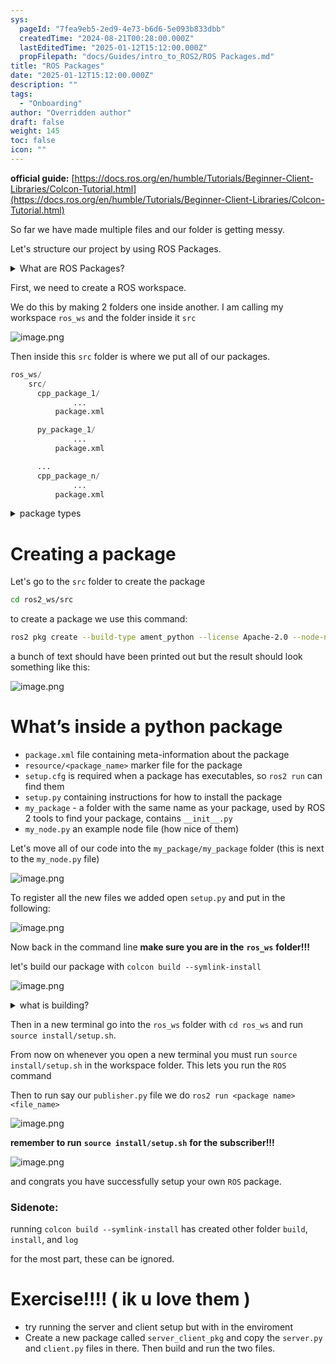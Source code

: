 ```yaml
---
sys:
  pageId: "7fea9eb5-2ed9-4e73-b6d6-5e093b833dbb"
  createdTime: "2024-08-21T00:28:00.000Z"
  lastEditedTime: "2025-01-12T15:12:00.000Z"
  propFilepath: "docs/Guides/intro_to_ROS2/ROS Packages.md"
title: "ROS Packages"
date: "2025-01-12T15:12:00.000Z"
description: ""
tags:
  - "Onboarding"
author: "Overridden author"
draft: false
weight: 145
toc: false
icon: ""
---
```


**official guide:** [https://docs.ros.org/en/humble/Tutorials/Beginner-Client-Libraries/Colcon-Tutorial.html](https://docs.ros.org/en/humble/Tutorials/Beginner-Client-Libraries/Colcon-Tutorial.html)

So far we have made multiple files and our folder is getting messy.

Let's structure our project by using ROS Packages.

<details>

<summary>What are ROS Packages?</summary>

ROS Packages are, as the name implies, packages of code that are highly sharable between ROS developers.

They consist of a folder, `package.xml` file, and source code

```python
      cpp_package_1/
		      ... imagine much code files here ..
          package.xml
```

</details>

First, we need to create a ROS workspace.

We do this by making 2 folders one inside another. I am calling my workspace `ros_ws` and the folder inside it `src`

![image.png](https://prod-files-secure.s3.us-west-2.amazonaws.com/d518164a-d88e-44d1-a4ee-3adb3bd8bce0/70706947-fd18-4537-a67b-e12946812d31/image.png?X-Amz-Algorithm=AWS4-HMAC-SHA256&X-Amz-Content-Sha256=UNSIGNED-PAYLOAD&X-Amz-Credential=ASIAZI2LB46656YCSGRS%2F20250425%2Fus-west-2%2Fs3%2Faws4_request&X-Amz-Date=20250425T070908Z&X-Amz-Expires=3600&X-Amz-Security-Token=IQoJb3JpZ2luX2VjEI%2F%2F%2F%2F%2F%2F%2F%2F%2F%2F%2FwEaCXVzLXdlc3QtMiJIMEYCIQCJemxia6AypfaPlFCz7vVUfu6MulBH%2FsV9SYB%2F0fythwIhAPFpGpCLO4r1IyD48uNqVdMfAt84vXmjq9qSFfI6eqDRKv8DCCgQABoMNjM3NDIzMTgzODA1IgwAnQMq9Em8%2B5USWnsq3AMIsgG1HM0Oo8qbpkT4pDRpMBl69Tqij6ZxLhdEnEZJo4X0IcFdMH8Z5dPIYP1G4D8MS0MAEp9DldImBzHbQchIQR%2B0dqW%2Bh%2FX%2BM7QTFUkLptnnU%2BwSgXy7O91kanrZUXZEpR0VR%2FKGNvssbQ2KSsOYA34E3WdPLwj7S8PYrlR7LgA3qVR3b55CTS8n%2Fl5z3IKJUo3vbPl%2B1r%2Fsp4kXmgmAZETdGajCSG4idGpyl5Tn6ZPUmuNfmFFdhQXYQPwcUv9iy%2BrhEtT5QnBy26W4tdBzTTFWmQHZDxfhScRMZe8D3LZ4Fm34AzkFhyZ3iZAiTTMsWiPeeXwFb%2B205UQUuk%2Bk6dWnoqxuJAzMOeXIGLnFx%2F7ha6JxCgYoLkZ0tbbg7wDpYFtF1vhp5NwAH1rr24o4rW93hzWoWDhSxgOcuAi4qRq1z0NIZSU2OCBgyCTZie%2Fpaxw9YYBVsLr6tAjG6ceKE5ncfio%2FZLuzS00DWas3MDdZdqyEXfUkiDla0DztnBehuJHDEeGfJKJjic9XsRI1A7bdHOzPdBg0Id35TUJWZFszHDxMwUzk6krgLfyb%2Biu0zqaxz94nzyWdqldaBeg3wMWOQqXwcxNMFoTYIMgTninOAklgfkKUCetotjCz5qzABjqkAQ7SuhxVekzXqfxE4Jdj5L0Z4Iqq9WArseH4ouio1ERHFl%2FWkOinsJaNZNQbeHB7gULkjjgdDsW%2BpMf7BlH6xaNJF5sTx%2FMmDSZTuVgb%2BoOiSVzOQi9BQI%2FeI5Fr7yRxQiseWyneSSmiFsqC2sc27J%2Fr820SYl9IYMhHa0RDWDXmyC8gPggqgcEI7XgZuOCsS3p39cuxG9BoMlk0JD2U%2FCBfBrgu&X-Amz-Signature=910e703a62064d765bcb63f7a2a0c12d21a537569582ad2c88faedc658f34323&X-Amz-SignedHeaders=host&x-id=GetObject)

Then inside this `src` folder is where we put all of our packages.

```python
ros_ws/
    src/
      cpp_package_1/
		      ...
          package.xml

      py_package_1/
		      ...
          package.xml

      ...
      cpp_package_n/
		      ...
          package.xml

```

<details>

<summary>package types</summary>

packages can be either `C++` or python.

the intern file structure is different for each but for this guide we will stick to creating python packages

</details>

# Creating a package

Let's go to the `src` folder to create the package

```bash
cd ros2_ws/src
```

to create a package we use this command:

```bash
ros2 pkg create --build-type ament_python --license Apache-2.0 --node-name my_node my_package
```

a bunch of text should have been printed out but the result should look something like this:

![image.png](https://prod-files-secure.s3.us-west-2.amazonaws.com/d518164a-d88e-44d1-a4ee-3adb3bd8bce0/e6cf1e3f-8512-4a3e-b131-079f800bf3e8/image.png?X-Amz-Algorithm=AWS4-HMAC-SHA256&X-Amz-Content-Sha256=UNSIGNED-PAYLOAD&X-Amz-Credential=ASIAZI2LB46656YCSGRS%2F20250425%2Fus-west-2%2Fs3%2Faws4_request&X-Amz-Date=20250425T070908Z&X-Amz-Expires=3600&X-Amz-Security-Token=IQoJb3JpZ2luX2VjEI%2F%2F%2F%2F%2F%2F%2F%2F%2F%2F%2FwEaCXVzLXdlc3QtMiJIMEYCIQCJemxia6AypfaPlFCz7vVUfu6MulBH%2FsV9SYB%2F0fythwIhAPFpGpCLO4r1IyD48uNqVdMfAt84vXmjq9qSFfI6eqDRKv8DCCgQABoMNjM3NDIzMTgzODA1IgwAnQMq9Em8%2B5USWnsq3AMIsgG1HM0Oo8qbpkT4pDRpMBl69Tqij6ZxLhdEnEZJo4X0IcFdMH8Z5dPIYP1G4D8MS0MAEp9DldImBzHbQchIQR%2B0dqW%2Bh%2FX%2BM7QTFUkLptnnU%2BwSgXy7O91kanrZUXZEpR0VR%2FKGNvssbQ2KSsOYA34E3WdPLwj7S8PYrlR7LgA3qVR3b55CTS8n%2Fl5z3IKJUo3vbPl%2B1r%2Fsp4kXmgmAZETdGajCSG4idGpyl5Tn6ZPUmuNfmFFdhQXYQPwcUv9iy%2BrhEtT5QnBy26W4tdBzTTFWmQHZDxfhScRMZe8D3LZ4Fm34AzkFhyZ3iZAiTTMsWiPeeXwFb%2B205UQUuk%2Bk6dWnoqxuJAzMOeXIGLnFx%2F7ha6JxCgYoLkZ0tbbg7wDpYFtF1vhp5NwAH1rr24o4rW93hzWoWDhSxgOcuAi4qRq1z0NIZSU2OCBgyCTZie%2Fpaxw9YYBVsLr6tAjG6ceKE5ncfio%2FZLuzS00DWas3MDdZdqyEXfUkiDla0DztnBehuJHDEeGfJKJjic9XsRI1A7bdHOzPdBg0Id35TUJWZFszHDxMwUzk6krgLfyb%2Biu0zqaxz94nzyWdqldaBeg3wMWOQqXwcxNMFoTYIMgTninOAklgfkKUCetotjCz5qzABjqkAQ7SuhxVekzXqfxE4Jdj5L0Z4Iqq9WArseH4ouio1ERHFl%2FWkOinsJaNZNQbeHB7gULkjjgdDsW%2BpMf7BlH6xaNJF5sTx%2FMmDSZTuVgb%2BoOiSVzOQi9BQI%2FeI5Fr7yRxQiseWyneSSmiFsqC2sc27J%2Fr820SYl9IYMhHa0RDWDXmyC8gPggqgcEI7XgZuOCsS3p39cuxG9BoMlk0JD2U%2FCBfBrgu&X-Amz-Signature=0e71c52c25d6d2eedba39ab287601795a66a8847d663503fd8da02482f6b93af&X-Amz-SignedHeaders=host&x-id=GetObject)

# What’s inside a python package

- `package.xml` file containing meta-information about the package
- `resource/<package_name>` marker file for the package
- `setup.cfg` is required when a package has executables, so `ros2 run` can find them
- `setup.py` containing instructions for how to install the package
- `my_package` - a folder with the same name as your package, used by ROS 2 tools to find your package, contains `__init__.py`
- `my_node.py` an example node file (how nice of them)

Let's move all of our code into the `my_package/my_package` folder (this is next to the `my_node.py` file)

![image.png](https://prod-files-secure.s3.us-west-2.amazonaws.com/d518164a-d88e-44d1-a4ee-3adb3bd8bce0/9ce58f11-0da9-4d3e-b86d-506a9685d378/image.png?X-Amz-Algorithm=AWS4-HMAC-SHA256&X-Amz-Content-Sha256=UNSIGNED-PAYLOAD&X-Amz-Credential=ASIAZI2LB46656YCSGRS%2F20250425%2Fus-west-2%2Fs3%2Faws4_request&X-Amz-Date=20250425T070908Z&X-Amz-Expires=3600&X-Amz-Security-Token=IQoJb3JpZ2luX2VjEI%2F%2F%2F%2F%2F%2F%2F%2F%2F%2F%2FwEaCXVzLXdlc3QtMiJIMEYCIQCJemxia6AypfaPlFCz7vVUfu6MulBH%2FsV9SYB%2F0fythwIhAPFpGpCLO4r1IyD48uNqVdMfAt84vXmjq9qSFfI6eqDRKv8DCCgQABoMNjM3NDIzMTgzODA1IgwAnQMq9Em8%2B5USWnsq3AMIsgG1HM0Oo8qbpkT4pDRpMBl69Tqij6ZxLhdEnEZJo4X0IcFdMH8Z5dPIYP1G4D8MS0MAEp9DldImBzHbQchIQR%2B0dqW%2Bh%2FX%2BM7QTFUkLptnnU%2BwSgXy7O91kanrZUXZEpR0VR%2FKGNvssbQ2KSsOYA34E3WdPLwj7S8PYrlR7LgA3qVR3b55CTS8n%2Fl5z3IKJUo3vbPl%2B1r%2Fsp4kXmgmAZETdGajCSG4idGpyl5Tn6ZPUmuNfmFFdhQXYQPwcUv9iy%2BrhEtT5QnBy26W4tdBzTTFWmQHZDxfhScRMZe8D3LZ4Fm34AzkFhyZ3iZAiTTMsWiPeeXwFb%2B205UQUuk%2Bk6dWnoqxuJAzMOeXIGLnFx%2F7ha6JxCgYoLkZ0tbbg7wDpYFtF1vhp5NwAH1rr24o4rW93hzWoWDhSxgOcuAi4qRq1z0NIZSU2OCBgyCTZie%2Fpaxw9YYBVsLr6tAjG6ceKE5ncfio%2FZLuzS00DWas3MDdZdqyEXfUkiDla0DztnBehuJHDEeGfJKJjic9XsRI1A7bdHOzPdBg0Id35TUJWZFszHDxMwUzk6krgLfyb%2Biu0zqaxz94nzyWdqldaBeg3wMWOQqXwcxNMFoTYIMgTninOAklgfkKUCetotjCz5qzABjqkAQ7SuhxVekzXqfxE4Jdj5L0Z4Iqq9WArseH4ouio1ERHFl%2FWkOinsJaNZNQbeHB7gULkjjgdDsW%2BpMf7BlH6xaNJF5sTx%2FMmDSZTuVgb%2BoOiSVzOQi9BQI%2FeI5Fr7yRxQiseWyneSSmiFsqC2sc27J%2Fr820SYl9IYMhHa0RDWDXmyC8gPggqgcEI7XgZuOCsS3p39cuxG9BoMlk0JD2U%2FCBfBrgu&X-Amz-Signature=a22e92d94f8178688512a293686aa362aaca858103d18ac15b079dba8ed14494&X-Amz-SignedHeaders=host&x-id=GetObject)

To register all the new files we added open `setup.py` and put in the following:

![image.png](https://prod-files-secure.s3.us-west-2.amazonaws.com/d518164a-d88e-44d1-a4ee-3adb3bd8bce0/1cd7c262-4cae-4496-9d75-c178537d24a2/image.png?X-Amz-Algorithm=AWS4-HMAC-SHA256&X-Amz-Content-Sha256=UNSIGNED-PAYLOAD&X-Amz-Credential=ASIAZI2LB46656YCSGRS%2F20250425%2Fus-west-2%2Fs3%2Faws4_request&X-Amz-Date=20250425T070908Z&X-Amz-Expires=3600&X-Amz-Security-Token=IQoJb3JpZ2luX2VjEI%2F%2F%2F%2F%2F%2F%2F%2F%2F%2F%2FwEaCXVzLXdlc3QtMiJIMEYCIQCJemxia6AypfaPlFCz7vVUfu6MulBH%2FsV9SYB%2F0fythwIhAPFpGpCLO4r1IyD48uNqVdMfAt84vXmjq9qSFfI6eqDRKv8DCCgQABoMNjM3NDIzMTgzODA1IgwAnQMq9Em8%2B5USWnsq3AMIsgG1HM0Oo8qbpkT4pDRpMBl69Tqij6ZxLhdEnEZJo4X0IcFdMH8Z5dPIYP1G4D8MS0MAEp9DldImBzHbQchIQR%2B0dqW%2Bh%2FX%2BM7QTFUkLptnnU%2BwSgXy7O91kanrZUXZEpR0VR%2FKGNvssbQ2KSsOYA34E3WdPLwj7S8PYrlR7LgA3qVR3b55CTS8n%2Fl5z3IKJUo3vbPl%2B1r%2Fsp4kXmgmAZETdGajCSG4idGpyl5Tn6ZPUmuNfmFFdhQXYQPwcUv9iy%2BrhEtT5QnBy26W4tdBzTTFWmQHZDxfhScRMZe8D3LZ4Fm34AzkFhyZ3iZAiTTMsWiPeeXwFb%2B205UQUuk%2Bk6dWnoqxuJAzMOeXIGLnFx%2F7ha6JxCgYoLkZ0tbbg7wDpYFtF1vhp5NwAH1rr24o4rW93hzWoWDhSxgOcuAi4qRq1z0NIZSU2OCBgyCTZie%2Fpaxw9YYBVsLr6tAjG6ceKE5ncfio%2FZLuzS00DWas3MDdZdqyEXfUkiDla0DztnBehuJHDEeGfJKJjic9XsRI1A7bdHOzPdBg0Id35TUJWZFszHDxMwUzk6krgLfyb%2Biu0zqaxz94nzyWdqldaBeg3wMWOQqXwcxNMFoTYIMgTninOAklgfkKUCetotjCz5qzABjqkAQ7SuhxVekzXqfxE4Jdj5L0Z4Iqq9WArseH4ouio1ERHFl%2FWkOinsJaNZNQbeHB7gULkjjgdDsW%2BpMf7BlH6xaNJF5sTx%2FMmDSZTuVgb%2BoOiSVzOQi9BQI%2FeI5Fr7yRxQiseWyneSSmiFsqC2sc27J%2Fr820SYl9IYMhHa0RDWDXmyC8gPggqgcEI7XgZuOCsS3p39cuxG9BoMlk0JD2U%2FCBfBrgu&X-Amz-Signature=117a9e3026a4da483fc5791e1a5fe680c642da0e6b1eb4315cd2ed1361aabffa&X-Amz-SignedHeaders=host&x-id=GetObject)

Now back in the command line **make sure you are in the** **`ros_ws`** **folder!!!**

let's build our package with `colcon build --symlink-install`

![image.png](https://prod-files-secure.s3.us-west-2.amazonaws.com/d518164a-d88e-44d1-a4ee-3adb3bd8bce0/2f2a0d27-b173-48fd-b189-5f5c0ce65619/image.png?X-Amz-Algorithm=AWS4-HMAC-SHA256&X-Amz-Content-Sha256=UNSIGNED-PAYLOAD&X-Amz-Credential=ASIAZI2LB46656YCSGRS%2F20250425%2Fus-west-2%2Fs3%2Faws4_request&X-Amz-Date=20250425T070908Z&X-Amz-Expires=3600&X-Amz-Security-Token=IQoJb3JpZ2luX2VjEI%2F%2F%2F%2F%2F%2F%2F%2F%2F%2F%2FwEaCXVzLXdlc3QtMiJIMEYCIQCJemxia6AypfaPlFCz7vVUfu6MulBH%2FsV9SYB%2F0fythwIhAPFpGpCLO4r1IyD48uNqVdMfAt84vXmjq9qSFfI6eqDRKv8DCCgQABoMNjM3NDIzMTgzODA1IgwAnQMq9Em8%2B5USWnsq3AMIsgG1HM0Oo8qbpkT4pDRpMBl69Tqij6ZxLhdEnEZJo4X0IcFdMH8Z5dPIYP1G4D8MS0MAEp9DldImBzHbQchIQR%2B0dqW%2Bh%2FX%2BM7QTFUkLptnnU%2BwSgXy7O91kanrZUXZEpR0VR%2FKGNvssbQ2KSsOYA34E3WdPLwj7S8PYrlR7LgA3qVR3b55CTS8n%2Fl5z3IKJUo3vbPl%2B1r%2Fsp4kXmgmAZETdGajCSG4idGpyl5Tn6ZPUmuNfmFFdhQXYQPwcUv9iy%2BrhEtT5QnBy26W4tdBzTTFWmQHZDxfhScRMZe8D3LZ4Fm34AzkFhyZ3iZAiTTMsWiPeeXwFb%2B205UQUuk%2Bk6dWnoqxuJAzMOeXIGLnFx%2F7ha6JxCgYoLkZ0tbbg7wDpYFtF1vhp5NwAH1rr24o4rW93hzWoWDhSxgOcuAi4qRq1z0NIZSU2OCBgyCTZie%2Fpaxw9YYBVsLr6tAjG6ceKE5ncfio%2FZLuzS00DWas3MDdZdqyEXfUkiDla0DztnBehuJHDEeGfJKJjic9XsRI1A7bdHOzPdBg0Id35TUJWZFszHDxMwUzk6krgLfyb%2Biu0zqaxz94nzyWdqldaBeg3wMWOQqXwcxNMFoTYIMgTninOAklgfkKUCetotjCz5qzABjqkAQ7SuhxVekzXqfxE4Jdj5L0Z4Iqq9WArseH4ouio1ERHFl%2FWkOinsJaNZNQbeHB7gULkjjgdDsW%2BpMf7BlH6xaNJF5sTx%2FMmDSZTuVgb%2BoOiSVzOQi9BQI%2FeI5Fr7yRxQiseWyneSSmiFsqC2sc27J%2Fr820SYl9IYMhHa0RDWDXmyC8gPggqgcEI7XgZuOCsS3p39cuxG9BoMlk0JD2U%2FCBfBrgu&X-Amz-Signature=2de1405daae867307c79bb9feefba50fd3ac13b2259127323e221a40d592d977&X-Amz-SignedHeaders=host&x-id=GetObject)

<details>

<summary>what is building?</summary>

if you are a CS major at Rose-Hulman you will learn the answer to this in CSSE132

but TLDR; is it combines all the code files into one program that can be run easily 

</details>

Then in a new terminal go into the `ros_ws` folder with `cd ros_ws` and run `source install/setup.sh`. 

From now on whenever you open a new terminal you must run `source install/setup.sh` in the workspace folder. This lets you run the `ROS` command

Then to run say our `publisher.py` file we do `ros2 run <package name> <file_name>`

![image.png](https://prod-files-secure.s3.us-west-2.amazonaws.com/d518164a-d88e-44d1-a4ee-3adb3bd8bce0/4f4b1219-3a44-4632-aa0a-ce3471699f59/image.png?X-Amz-Algorithm=AWS4-HMAC-SHA256&X-Amz-Content-Sha256=UNSIGNED-PAYLOAD&X-Amz-Credential=ASIAZI2LB46656YCSGRS%2F20250425%2Fus-west-2%2Fs3%2Faws4_request&X-Amz-Date=20250425T070908Z&X-Amz-Expires=3600&X-Amz-Security-Token=IQoJb3JpZ2luX2VjEI%2F%2F%2F%2F%2F%2F%2F%2F%2F%2F%2FwEaCXVzLXdlc3QtMiJIMEYCIQCJemxia6AypfaPlFCz7vVUfu6MulBH%2FsV9SYB%2F0fythwIhAPFpGpCLO4r1IyD48uNqVdMfAt84vXmjq9qSFfI6eqDRKv8DCCgQABoMNjM3NDIzMTgzODA1IgwAnQMq9Em8%2B5USWnsq3AMIsgG1HM0Oo8qbpkT4pDRpMBl69Tqij6ZxLhdEnEZJo4X0IcFdMH8Z5dPIYP1G4D8MS0MAEp9DldImBzHbQchIQR%2B0dqW%2Bh%2FX%2BM7QTFUkLptnnU%2BwSgXy7O91kanrZUXZEpR0VR%2FKGNvssbQ2KSsOYA34E3WdPLwj7S8PYrlR7LgA3qVR3b55CTS8n%2Fl5z3IKJUo3vbPl%2B1r%2Fsp4kXmgmAZETdGajCSG4idGpyl5Tn6ZPUmuNfmFFdhQXYQPwcUv9iy%2BrhEtT5QnBy26W4tdBzTTFWmQHZDxfhScRMZe8D3LZ4Fm34AzkFhyZ3iZAiTTMsWiPeeXwFb%2B205UQUuk%2Bk6dWnoqxuJAzMOeXIGLnFx%2F7ha6JxCgYoLkZ0tbbg7wDpYFtF1vhp5NwAH1rr24o4rW93hzWoWDhSxgOcuAi4qRq1z0NIZSU2OCBgyCTZie%2Fpaxw9YYBVsLr6tAjG6ceKE5ncfio%2FZLuzS00DWas3MDdZdqyEXfUkiDla0DztnBehuJHDEeGfJKJjic9XsRI1A7bdHOzPdBg0Id35TUJWZFszHDxMwUzk6krgLfyb%2Biu0zqaxz94nzyWdqldaBeg3wMWOQqXwcxNMFoTYIMgTninOAklgfkKUCetotjCz5qzABjqkAQ7SuhxVekzXqfxE4Jdj5L0Z4Iqq9WArseH4ouio1ERHFl%2FWkOinsJaNZNQbeHB7gULkjjgdDsW%2BpMf7BlH6xaNJF5sTx%2FMmDSZTuVgb%2BoOiSVzOQi9BQI%2FeI5Fr7yRxQiseWyneSSmiFsqC2sc27J%2Fr820SYl9IYMhHa0RDWDXmyC8gPggqgcEI7XgZuOCsS3p39cuxG9BoMlk0JD2U%2FCBfBrgu&X-Amz-Signature=d1bbbf2012ce50a341d4423222291b95f3718887c5ede300e28366fc21078104&X-Amz-SignedHeaders=host&x-id=GetObject)

**remember to run** **`source install/setup.sh`** **for the subscriber!!!**

![image.png](https://prod-files-secure.s3.us-west-2.amazonaws.com/d518164a-d88e-44d1-a4ee-3adb3bd8bce0/02121119-dad4-49ec-8356-c956108b4243/image.png?X-Amz-Algorithm=AWS4-HMAC-SHA256&X-Amz-Content-Sha256=UNSIGNED-PAYLOAD&X-Amz-Credential=ASIAZI2LB46656YCSGRS%2F20250425%2Fus-west-2%2Fs3%2Faws4_request&X-Amz-Date=20250425T070908Z&X-Amz-Expires=3600&X-Amz-Security-Token=IQoJb3JpZ2luX2VjEI%2F%2F%2F%2F%2F%2F%2F%2F%2F%2F%2FwEaCXVzLXdlc3QtMiJIMEYCIQCJemxia6AypfaPlFCz7vVUfu6MulBH%2FsV9SYB%2F0fythwIhAPFpGpCLO4r1IyD48uNqVdMfAt84vXmjq9qSFfI6eqDRKv8DCCgQABoMNjM3NDIzMTgzODA1IgwAnQMq9Em8%2B5USWnsq3AMIsgG1HM0Oo8qbpkT4pDRpMBl69Tqij6ZxLhdEnEZJo4X0IcFdMH8Z5dPIYP1G4D8MS0MAEp9DldImBzHbQchIQR%2B0dqW%2Bh%2FX%2BM7QTFUkLptnnU%2BwSgXy7O91kanrZUXZEpR0VR%2FKGNvssbQ2KSsOYA34E3WdPLwj7S8PYrlR7LgA3qVR3b55CTS8n%2Fl5z3IKJUo3vbPl%2B1r%2Fsp4kXmgmAZETdGajCSG4idGpyl5Tn6ZPUmuNfmFFdhQXYQPwcUv9iy%2BrhEtT5QnBy26W4tdBzTTFWmQHZDxfhScRMZe8D3LZ4Fm34AzkFhyZ3iZAiTTMsWiPeeXwFb%2B205UQUuk%2Bk6dWnoqxuJAzMOeXIGLnFx%2F7ha6JxCgYoLkZ0tbbg7wDpYFtF1vhp5NwAH1rr24o4rW93hzWoWDhSxgOcuAi4qRq1z0NIZSU2OCBgyCTZie%2Fpaxw9YYBVsLr6tAjG6ceKE5ncfio%2FZLuzS00DWas3MDdZdqyEXfUkiDla0DztnBehuJHDEeGfJKJjic9XsRI1A7bdHOzPdBg0Id35TUJWZFszHDxMwUzk6krgLfyb%2Biu0zqaxz94nzyWdqldaBeg3wMWOQqXwcxNMFoTYIMgTninOAklgfkKUCetotjCz5qzABjqkAQ7SuhxVekzXqfxE4Jdj5L0Z4Iqq9WArseH4ouio1ERHFl%2FWkOinsJaNZNQbeHB7gULkjjgdDsW%2BpMf7BlH6xaNJF5sTx%2FMmDSZTuVgb%2BoOiSVzOQi9BQI%2FeI5Fr7yRxQiseWyneSSmiFsqC2sc27J%2Fr820SYl9IYMhHa0RDWDXmyC8gPggqgcEI7XgZuOCsS3p39cuxG9BoMlk0JD2U%2FCBfBrgu&X-Amz-Signature=33deaeb813b8a9f345810b6f6d4d93f3ef211379ca086ba889ce7ebc8bc86013&X-Amz-SignedHeaders=host&x-id=GetObject)

and congrats you have successfully setup your own `ROS` package.

### Sidenote:

running `colcon build --symlink-install` has created other folder `build`, `install`, and `log`

for the most part, these can be ignored.

# Exercise!!!! ( ik u love them )

- try running the server and client setup but with in the enviroment
- Create a new package called `server_client_pkg` and copy the `server.py` and `client.py` files in there. Then build and run the two files.
